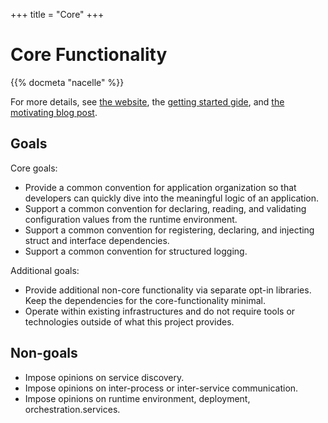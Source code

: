 +++
title = "Core"
+++

# Core Functionality

{{% docmeta "nacelle" %}}

<!-- Fold -->

For more details, see [the website](https://nacelle.dev), the [getting started gide](https://nacelle.dev/getting-started), and [the motivating blog post](https://eric-fritz.com/articles/nacelle/).

## Goals

Core goals:

- Provide a common convention for application organization so that developers can quickly dive into the meaningful logic of an application.
- Support a common convention for declaring, reading, and validating configuration values from the runtime environment.
- Support a common convention for registering, declaring, and injecting struct and interface dependencies.
- Support a common convention for structured logging.

Additional goals:

- Provide additional non-core functionality via separate opt-in libraries. Keep the dependencies for the core-functionality minimal.
- Operate within existing infrastructures and do not require tools or technologies outside of what this project provides.

## Non-goals

- Impose opinions on service discovery.
- Impose opinions on inter-process or inter-service communication.
- Impose opinions on runtime environment, deployment, orchestration.services.

